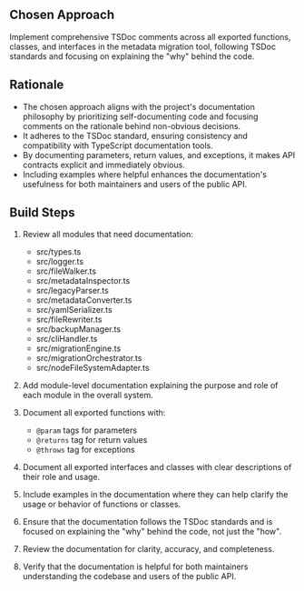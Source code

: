 ## Chosen Approach
Implement comprehensive TSDoc comments across all exported functions, classes, and interfaces in the metadata migration tool, following TSDoc standards and focusing on explaining the "why" behind the code.

## Rationale
- The chosen approach aligns with the project's documentation philosophy by prioritizing self-documenting code and focusing comments on the rationale behind non-obvious decisions.
- It adheres to the TSDoc standard, ensuring consistency and compatibility with TypeScript documentation tools.
- By documenting parameters, return values, and exceptions, it makes API contracts explicit and immediately obvious.
- Including examples where helpful enhances the documentation's usefulness for both maintainers and users of the public API.

## Build Steps
1. Review all modules that need documentation:
   - src/types.ts
   - src/logger.ts
   - src/fileWalker.ts
   - src/metadataInspector.ts
   - src/legacyParser.ts
   - src/metadataConverter.ts
   - src/yamlSerializer.ts
   - src/fileRewriter.ts
   - src/backupManager.ts
   - src/cliHandler.ts
   - src/migrationEngine.ts
   - src/migrationOrchestrator.ts
   - src/nodeFileSystemAdapter.ts

2. Add module-level documentation explaining the purpose and role of each module in the overall system.

3. Document all exported functions with:
   - `@param` tags for parameters
   - `@returns` tag for return values
   - `@throws` tag for exceptions

4. Document all exported interfaces and classes with clear descriptions of their role and usage.

5. Include examples in the documentation where they can help clarify the usage or behavior of functions or classes.

6. Ensure that the documentation follows the TSDoc standards and is focused on explaining the "why" behind the code, not just the "how".

7. Review the documentation for clarity, accuracy, and completeness.

8. Verify that the documentation is helpful for both maintainers understanding the codebase and users of the public API.
